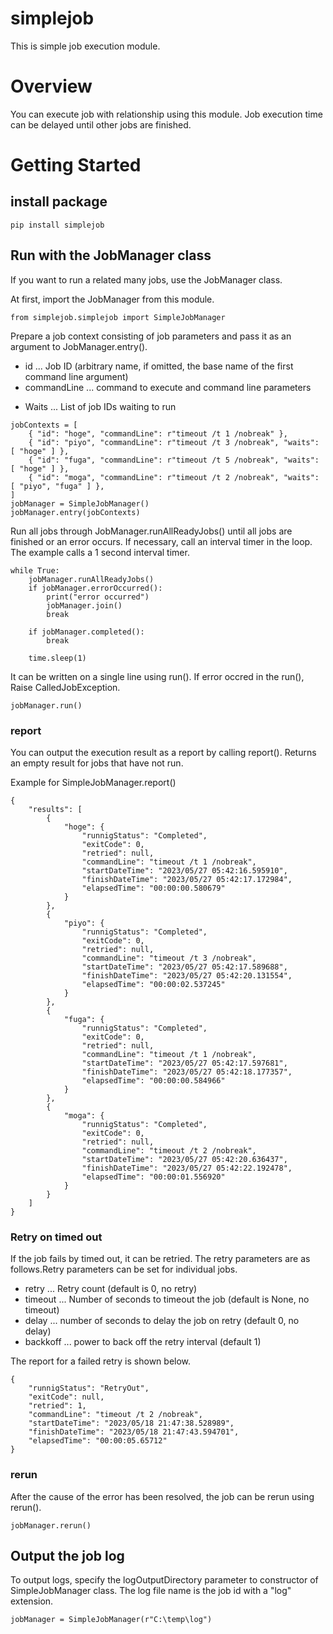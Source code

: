 # simplejob
This is simple job execution module.

# Overview
You can execute job with relationship using this module. Job execution time can be delayed until other jobs are finished.

# Getting Started

## install package

```
pip install simplejob
```

## Run with the JobManager class

If you want to run a related many jobs, use the JobManager class.

At first, import the JobManager from this module.

```
from simplejob.simplejob import SimpleJobManager
```

Prepare a job context consisting of job parameters and pass it as an argument to JobManager.entry().

+ id ... Job ID (arbitrary name, if omitted, the base name of the first command line argument)
+ commandLine ... command to execute and command line parameters
* Waits ... List of job IDs waiting to run

```
jobContexts = [
    { "id": "hoge", "commandLine": r"timeout /t 1 /nobreak" },
    { "id": "piyo", "commandLine": r"timeout /t 3 /nobreak", "waits": [ "hoge" ] },
    { "id": "fuga", "commandLine": r"timeout /t 5 /nobreak", "waits": [ "hoge" ] },
    { "id": "moga", "commandLine": r"timeout /t 2 /nobreak", "waits": [ "piyo", "fuga" ] },
]
jobManager = SimpleJobManager()
jobManager.entry(jobContexts)
```

Run all jobs through JobManager.runAllReadyJobs() until all jobs are finished or an error occurs. If necessary, call an interval timer in the loop. The example calls a 1 second interval timer.

```
while True:
    jobManager.runAllReadyJobs()
    if jobManager.errorOccurred():
        print("error occurred")
        jobManager.join()
        break

    if jobManager.completed():
        break

    time.sleep(1)
```

It can be written on a single line using run(). If error occred in the run(), Raise CalledJobException.

```
jobManager.run()
```

### report

You can output the execution result as a report by calling report(). Returns an empty result for jobs that have not run.

Example for SimpleJobManager.report()

```
{
    "results": [
        {
            "hoge": {
                "runnigStatus": "Completed",
                "exitCode": 0,
                "retried": null,
                "commandLine": "timeout /t 1 /nobreak",
                "startDateTime": "2023/05/27 05:42:16.595910",
                "finishDateTime": "2023/05/27 05:42:17.172984",
                "elapsedTime": "00:00:00.580679"
            }
        },
        {
            "piyo": {
                "runnigStatus": "Completed",
                "exitCode": 0,
                "retried": null,
                "commandLine": "timeout /t 3 /nobreak",
                "startDateTime": "2023/05/27 05:42:17.589688",
                "finishDateTime": "2023/05/27 05:42:20.131554",
                "elapsedTime": "00:00:02.537245"
            }
        },
        {
            "fuga": {
                "runnigStatus": "Completed",
                "exitCode": 0,
                "retried": null,
                "commandLine": "timeout /t 1 /nobreak",
                "startDateTime": "2023/05/27 05:42:17.597681",
                "finishDateTime": "2023/05/27 05:42:18.177357",
                "elapsedTime": "00:00:00.584966"
            }
        },
        {
            "moga": {
                "runnigStatus": "Completed",
                "exitCode": 0,
                "retried": null,
                "commandLine": "timeout /t 2 /nobreak",
                "startDateTime": "2023/05/27 05:42:20.636437",
                "finishDateTime": "2023/05/27 05:42:22.192478",
                "elapsedTime": "00:00:01.556920"
            }
        }
    ]
}
```

### Retry on timed out
If the job fails by timed out, it can be retried. The retry parameters are as follows.Retry parameters can be set for individual jobs.

+ retry ... Retry count (default is 0, no retry)
+ timeout ... Number of seconds to timeout the job (default is None, no timeout)
+ delay ... number of seconds to delay the job on retry (default 0, no delay)
+ backkoff ... power to back off the retry interval (default 1)

The report for a failed retry is shown below.

```
{
    "runnigStatus": "RetryOut",
    "exitCode": null,
    "retried": 1,
    "commandLine": "timeout /t 2 /nobreak",
    "startDateTime": "2023/05/18 21:47:38.528989",
    "finishDateTime": "2023/05/18 21:47:43.594701",
    "elapsedTime": "00:00:05.65712"
}
```

### rerun

After the cause of the error has been resolved, the job can be rerun using rerun().

```
jobManager.rerun()
```

## Output the job log

To output logs, specify the logOutputDirectory parameter to constructor of SimpleJobManager class. The log file name is the job id with a "log" extension.

```
jobManager = SimpleJobManager(r"C:\temp\log")
```
